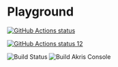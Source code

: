 # Playground

<p align="left">
  <a href="https://github.com/gaziz12/ActionsPlayground"><img alt="GitHub Actions status" src="![Build Status](https://github.com/gaziz12/ActionsPlayground/workflows/Docker%20Image%20CI/badge.svg)"></a>
</p>


<p align="left">
  <a href="https://github.com/gaziz12/ActionsPlayground"><img alt="GitHub Actions status 12" src="![Build Status](https://github.com/gaziz12/ActionsPlayground/workflows/Build%Akris%Console/badge.svg)"></a>
</p>



![Build Status](https://github.com/gaziz12/ActionsPlayground//workflows/Build%Akris%Console/badge.svg?branch=sprint/1)
![Build Akris Console](https://github.com/gaziz12/Playground/workflows/Build%20Akris%20Console/badge.svg)
